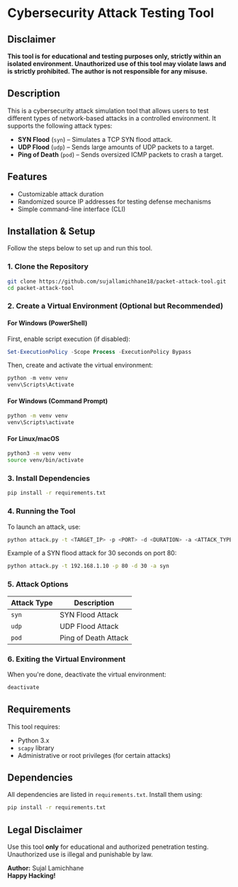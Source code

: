 # Cybersecurity Attack Testing Tool

## Disclaimer
**This tool is for educational and testing purposes only, strictly within an isolated environment. Unauthorized use of this tool may violate laws and is strictly prohibited. The author is not responsible for any misuse.**

## Description
This is a cybersecurity attack simulation tool that allows users to test different types of network-based attacks in a controlled environment. It supports the following attack types:
- **SYN Flood** (`syn`) – Simulates a TCP SYN flood attack.
- **UDP Flood** (`udp`) – Sends large amounts of UDP packets to a target.
- **Ping of Death** (`pod`) – Sends oversized ICMP packets to crash a target.

## Features
- Customizable attack duration
- Randomized source IP addresses for testing defense mechanisms
- Simple command-line interface (CLI)

## Installation & Setup
Follow the steps below to set up and run this tool.

### 1. Clone the Repository
```bash
git clone https://github.com/sujallamichhane18/packet-attack-tool.git
cd packet-attack-tool
```

### 2. Create a Virtual Environment (Optional but Recommended)
#### **For Windows (PowerShell)**
First, enable script execution (if disabled):
```powershell
Set-ExecutionPolicy -Scope Process -ExecutionPolicy Bypass
```
Then, create and activate the virtual environment:
```powershell
python -m venv venv
venv\Scripts\Activate
```

#### **For Windows (Command Prompt)**
```cmd
python -m venv venv
venv\Scripts\activate
```

#### **For Linux/macOS**
```bash
python3 -m venv venv
source venv/bin/activate
```

### 3. Install Dependencies
```bash
pip install -r requirements.txt
```

### 4. Running the Tool
To launch an attack, use:
```bash
python attack.py -t <TARGET_IP> -p <PORT> -d <DURATION> -a <ATTACK_TYPE>
```
Example of a SYN flood attack for 30 seconds on port 80:
```bash
python attack.py -t 192.168.1.10 -p 80 -d 30 -a syn
```

### 5. Attack Options
| Attack Type | Description |
|------------|-------------|
| `syn` | SYN Flood Attack |
| `udp` | UDP Flood Attack |
| `pod` | Ping of Death Attack |

### 6. Exiting the Virtual Environment
When you're done, deactivate the virtual environment:
```bash
deactivate
```

## Requirements
This tool requires:
- Python 3.x
- `scapy` library
- Administrative or root privileges (for certain attacks)

## Dependencies
All dependencies are listed in `requirements.txt`. Install them using:
```bash
pip install -r requirements.txt
```

## Legal Disclaimer
Use this tool **only** for educational and authorized penetration testing. Unauthorized use is illegal and punishable by law.

**Author:** Sujal Lamichhane   
**Happy Hacking!**

